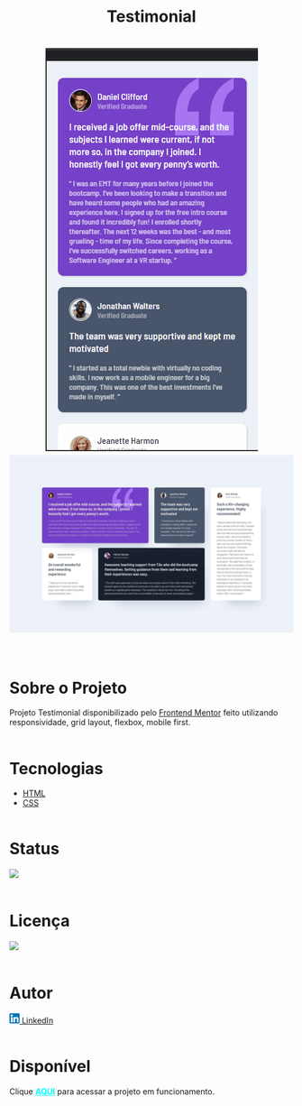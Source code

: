 <h1 align="center"><strong>Testimonial</strong><h1>

<div align="center">
    <img src="./images/mobile.gif" alt="Celular imagem">
    <img src="./design/desktop-design.jpg" alt="Computador imagem">
</div> <br>

# **Sobre o Projeto**
Projeto Testimonial disponibilizado pelo [Frontend Mentor](https://www.frontendmentor.io/home) feito utilizando responsividade, grid layout, flexbox, mobile first.  <br><br>
  

# **Tecnologias**
* [HTML](https://developer.mozilla.org/pt-BR/docs/Web/HTML) 
* [CSS](https://developer.mozilla.org/pt-BR/docs/Web/CSS)<br><br>

# **Status**

<img src="https://img.shields.io/badge/Finalizado-green"></img><br><br>

# **Licença**
 <img src="https://img.shields.io/badge/MIT Licence-purple"></img><br><br>

# **Autor**
<a href="https://www.linkedin.com/in/pedrohalves/">
    <img src="./images/logolinkedin.png" width="18px"></img>
LinkedIn</a><br><br>

# **Disponível**
Clique <a href="https://pedrohenriquealvesfernandes.github.io/testimonial/" style="color: cyan"><strong>AQUI</strong></a> para acessar a projeto em funcionamento.











